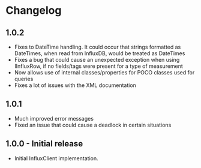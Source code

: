 # Changelog

## 1.0.2
 * Fixes to DateTime handling. It could occur that strings formatted as DateTimes, when read from InfluxDB, would be treated as DateTimes
 * Fixes a bug that could cause an unexpected exception when using IInfluxRow, if no fields/tags were present for a type of measurement
 * Now allows use of internal classes/properties for POCO classes used for queries
 * Fixes a lot of issues with the XML documentation

## 1.0.1
 * Much improved error messages
 * Fixed an issue that could cause a deadlock in certain situations

## 1.0.0 - Initial release
 * Initial InfluxClient implementation.
